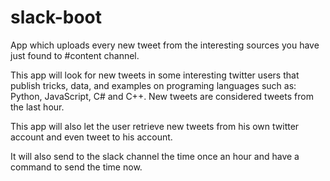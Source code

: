 # slack-boot
App which uploads every new tweet from the interesting sources you have just found to #content channel.

This app will look for new tweets in some interesting twitter users that publish tricks, data, and examples on programing languages such as: Python, JavaScript, C# and C++.
New tweets are considered tweets from the last hour.

This app will also let the user retrieve new tweets from his own twitter account and even tweet to his account.

It will also send to the slack channel the time once an hour and have a command to send the time now.
